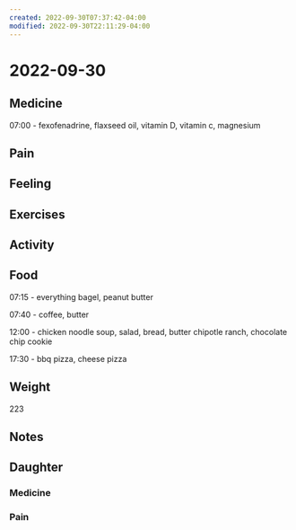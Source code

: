 ```yaml
---
created: 2022-09-30T07:37:42-04:00
modified: 2022-09-30T22:11:29-04:00
---
```


# 2022-09-30

## Medicine

07:00 - fexofenadrine, flaxseed oil, vitamin D, vitamin c, magnesium 

## Pain


## Feeling


## Exercises


## Activity


## Food

07:15 - everything bagel, peanut butter

07:40 - coffee, butter 

12:00 - chicken noodle soup, salad, bread, butter chipotle ranch, chocolate chip cookie

17:30 - bbq pizza, cheese pizza

## Weight

223

## Notes


## Daughter


### Medicine


### Pain
